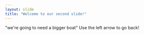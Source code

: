 ```yaml
---
layout: slide
title: "Welcome to our second slide!"
---
```

"we're going to need a bigger boat"
Use the left arrow to go back!
